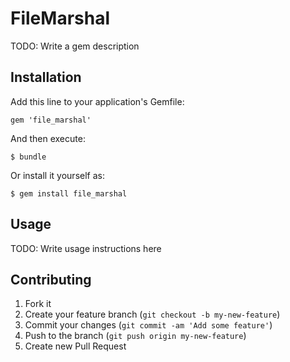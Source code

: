 # FileMarshal

TODO: Write a gem description

## Installation

Add this line to your application's Gemfile:

    gem 'file_marshal'

And then execute:

    $ bundle

Or install it yourself as:

    $ gem install file_marshal

## Usage

TODO: Write usage instructions here

## Contributing

1. Fork it
2. Create your feature branch (`git checkout -b my-new-feature`)
3. Commit your changes (`git commit -am 'Add some feature'`)
4. Push to the branch (`git push origin my-new-feature`)
5. Create new Pull Request
